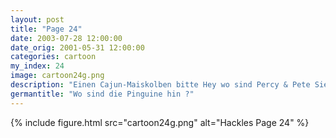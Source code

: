 ```yaml
---
layout: post
title: "Page 24"
date: 2003-07-28 12:00:00
date_orig: 2001-05-31 12:00:00
categories: cartoon
my_index: 24
image: cartoon24g.png
description: "Einen Cajun-Maiskolben bitte Hey wo sind Percy & Pete Sieht so aus als ob sie Computer ausprobieren Wissen sie nicht, dass die Stadt immer noch ohne Strom ist Verrückte Pinguine pete üercy hackles katarina"
germantitle: "Wo sind die Pinguine hin ?"
---
```


{% include figure.html src="cartoon24g.png" alt="Hackles Page 24"  %}
